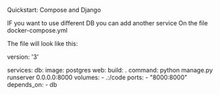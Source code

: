 Quickstart: Compose and Django


IF you want to use different DB you can add another service 
On the file docker-compose.yml

The file will look like this:


version: '3'

services:
  db:
    image: postgres
  web:
    build: .
    command: python manage.py runserver 0.0.0.0:8000
    volumes:
      - .:/code
    ports:
      - "8000:8000"
    depends_on:
      - db
